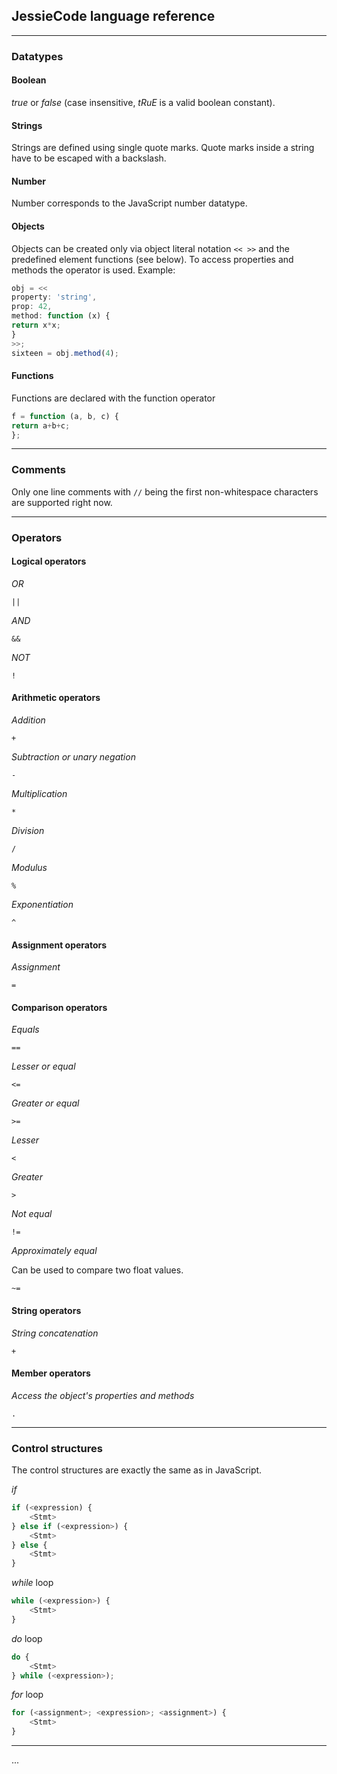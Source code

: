 
## JessieCode language reference

---

### Datatypes

#### Boolean

_true_ or _false_ (case insensitive, _tRuE_ is a valid boolean constant).

#### Strings

Strings are defined using single quote marks. Quote marks inside a string have to be escaped with a backslash.

#### Number

Number corresponds to the JavaScript number datatype.

#### Objects

Objects can be created only via object literal notation `<< >>` and the predefined element functions (see below). To access properties and methods the operator is used. Example:

```js
obj = <<
property: 'string',
prop: 42,
method: function (x) {
return x*x;
}
>>;
sixteen = obj.method(4);
```

#### Functions

Functions are declared with the function operator

```js
f = function (a, b, c) {
return a+b+c;
};
```

---

### Comments

Only one line comments with `//` being the first non-whitespace characters are supported right now.

---

### Operators

#### Logical operators

_OR_ 

`||`

_AND_

`&&`

_NOT_

`!`	

#### Arithmetic operators

_Addition_

`+`

_Subtraction or unary negation_

`-`

_Multiplication_

`*`

_Division_

`/`

_Modulus_

`%`

_Exponentiation_

`^`

#### Assignment operators

_Assignment_

`=`

#### Comparison operators

_Equals_

`==`

_Lesser or equal_

`<=`

_Greater or equal_

`>=`

_Lesser_

`<`

_Greater_

`>`

_Not equal_

`!=`

_Approximately equal_

Can be used to compare two float values.

`~=`

#### String operators

_String concatenation_

`+`

#### Member operators

_Access the object's properties and methods_

`.`

---

### Control structures

The control structures are exactly the same as in JavaScript.

_if_

```js
if (<expression) {
    <Stmt>
} else if (<expression>) {
    <Stmt>
} else {
    <Stmt>
}
```

_while_ loop

```js
while (<expression>) {
    <Stmt>
}
```

_do_ loop

```js
do {
    <Stmt>
} while (<expression>);
```

_for_ loop

```js
for (<assignment>; <expression>; <assignment>) {
    <Stmt>
}
```

---

...


